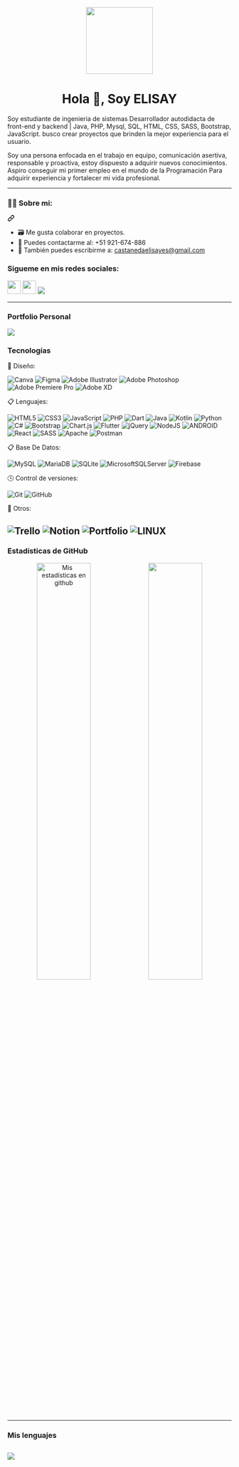 <p align="center"> <img src="https://elisay-code.netlify.app/assets/img/banner.png" style="width:150px"> </p>
<h1 align="center">Hola 👋, Soy ELISAY</h1>

Soy estudiante de ingenieria de sistemas Desarrollador autodidacta de front-end y backend | Java, PHP, Mysql, SQL, HTML, CSS, SASS, Bootstrap, JavaScript. busco crear proyectos que brinden la mejor experiencia para el usuario.  
  
Soy una persona enfocada en el trabajo en equipo, comunicación asertiva, responsable y proactiva, estoy dispuesto a adquirir nuevos conocimientos. Aspiro conseguir mi primer empleo en el mundo de la Programación Para adquirir experiencia y fortalecer mi vida profesional.  

<hr>
<div class="markdown-heading" dir="auto"><h3 class="heading-element" dir="auto">👨‍💻 Sobre mi:</h3><a id="user-content--sobre-mi" class="anchor" aria-label="Permalink: 👨‍💻 Sobre mi:" href="#-sobre-mi"><svg class="octicon octicon-link" viewBox="0 0 16 16" version="1.1" width="16" height="16" aria-hidden="true"><path d="m7.775 3.275 1.25-1.25a3.5 3.5 0 1 1 4.95 4.95l-2.5 2.5a3.5 3.5 0 0 1-4.95 0 .751.751 0 0 1 .018-1.042.751.751 0 0 1 1.042-.018 1.998 1.998 0 0 0 2.83 0l2.5-2.5a2.002 2.002 0 0 0-2.83-2.83l-1.25 1.25a.751.751 0 0 1-1.042-.018.751.751 0 0 1-.018-1.042Zm-4.69 9.64a1.998 1.998 0 0 0 2.83 0l1.25-1.25a.751.751 0 0 1 1.042.018.751.751 0 0 1 .018 1.042l-1.25 1.25a3.5 3.5 0 1 1-4.95-4.95l2.5-2.5a3.5 3.5 0 0 1 4.95 0 .751.751 0 0 1-.018 1.042.751.751 0 0 1-1.042.018 1.998 1.998 0 0 0-2.83 0l-2.5 2.5a1.998 1.998 0 0 0 0 2.83Z"></path></svg></a></div>
<ul dir="auto">
<li>🗃 Me gusta colaborar en proyectos.</li>
<li>📱 Puedes contactarme al: +51 921-674-886</li>
<li>📩 También puedes escribirme a: <a href="mailto:castanedaelisayes@gmail.com">castanedaelisayes@gmail.com</a></li>
</ul>

<p>
<h3 align="left">Sigueme en mis redes sociales:</h3>
<a href="https://www.instagram.com/eli.sayes/"><img src="https://img.shields.io/badge/Instagram-%23E4405F.svg?style=for-the-badge&logo=Instagram&logoColor=white" style="margin-bottom: 4px;" height="30px" target="_blank"></a>
<a href="https://www.linkedin.com/in/eli-sayes-casta%C3%B1eda-lopez/"><img src="https://img.shields.io/badge/Linkedin-%231572B6.svg?style=for-the-badge&logo=Linkedin&logoColor=white" style="margin-bottom: 4px;" height="30px" target="_blank"></a>
<a href="https://www.youtube.com/@DevCode_256" target="_blank"><img src="https://img.shields.io/badge/YouTube-FF0000?style=for-the-badge&logo=youtube&logoColor=white" target="_blank"></a>
</p>

---
### Portfolio Personal
<a href="https://elisay-code.netlify.app" rel="nofollow"><img src="https://camo.githubusercontent.com/fc49a99ec9304791b33723dd430eadd95f084924a2b74b66f00e309663ef1567/68747470733a2f2f696d672e736869656c64732e696f2f62616467652f2d706f727461666f6c696f20506572736f6e616c2d3334323341363f7374796c653d666c6174266c6f676f3d476f6f676c652d4368726f6d65266c6f676f436f6c6f723d7768697465" data-canonical-src="https://img.shields.io/badge/-portafolio Personal-01a4f7?style=flat&amp;logo=Google-Chrome&amp;logoColor=white" style="max-width: 100%;"></a>

### Tecnologías

🎨 Diseño:

![Canva](https://img.shields.io/badge/Canva-%2300C4CC.svg?style=for-the-badge&logo=Canva&logoColor=white)
![Figma](https://img.shields.io/badge/figma-%23F24E1E.svg?style=for-the-badge&logo=figma&logoColor=white)
![Adobe Illustrator](https://img.shields.io/badge/adobeillustrator-%23FF9A00.svg?style=for-the-badge&logo=adobeillustrator&logoColor=white)
![Adobe Photoshop](https://img.shields.io/badge/adobephotoshop-%2331A8FF.svg?style=for-the-badge&logo=adobephotoshop&logoColor=white)
![Adobe Premiere Pro](https://img.shields.io/badge/Adobe%20Premiere%20Pro-9999FF.svg?style=for-the-badge&logo=Adobe%20Premiere%20Pro&logoColor=white)
![Adobe XD](https://img.shields.io/badge/Adobe%20XD-470137?style=for-the-badge&logo=Adobe%20XD&logoColor=#FF61F6) 

📋 Lenguajes:

![HTML5](https://img.shields.io/badge/html5-%23E34F26.svg?style=for-the-badge&logo=html5&logoColor=white)
![CSS3](https://img.shields.io/badge/css3-%231572B6.svg?style=for-the-badge&logo=css3&logoColor=white)
![JavaScript](https://img.shields.io/badge/javascript-%23323330.svg?style=for-the-badge&logo=javascript&logoColor=%23F7DF1E)
![PHP](https://img.shields.io/badge/php-%23777BB4.svg?style=for-the-badge&logo=php&logoColor=white)
![Dart](https://img.shields.io/badge/dart-%230175C2.svg?style=for-the-badge&logo=dart&logoColor=white)
![Java](https://img.shields.io/badge/java-%23ED8B00.svg?style=for-the-badge&logo=java&logoColor=white)
![Kotlin](https://img.shields.io/badge/kotlin-%230095D5.svg?style=for-the-badge&logo=kotlin&logoColor=white)
![Python](https://img.shields.io/badge/python-3670A0?style=for-the-badge&logo=python&logoColor=ffdd54)
![C#](https://img.shields.io/badge/c%23-%23239120.svg?style=for-the-badge&logo=c-sharp&logoColor=white)
![Bootstrap](https://img.shields.io/badge/bootstrap-%23563D7C.svg?style=for-the-badge&logo=bootstrap&logoColor=white) 
![Chart.js](https://img.shields.io/badge/chart.js-F5788D.svg?style=for-the-badge&logo=chart.js&logoColor=white) 
![Flutter](https://img.shields.io/badge/Flutter-%2302569B.svg?style=for-the-badge&logo=Flutter&logoColor=white) 
![jQuery](https://img.shields.io/badge/jquery-%230769AD.svg?style=for-the-badge&logo=jquery&logoColor=white)
![NodeJS](https://img.shields.io/badge/node.js-6DA55F?style=for-the-badge&logo=node.js&logoColor=white) 
![ANDROID](https://img.shields.io/badge/android-%2320232a.svg?style=for-the-badge&logo=android&logoColor=%a4c639)
![React](https://img.shields.io/badge/react-%2320232a.svg?style=for-the-badge&logo=react&logoColor=%2361DAFB)
![SASS](https://img.shields.io/badge/SASS-hotpink.svg?style=for-the-badge&logo=SASS&logoColor=white) 
![Apache](https://img.shields.io/badge/apache-%23D42029.svg?style=for-the-badge&logo=apache&logoColor=white) 
![Postman](https://img.shields.io/badge/Postman-FF6C37?style=for-the-badge&logo=postman&logoColor=white)

📋 Base De Datos:

![MySQL](https://img.shields.io/badge/mysql-%2300f.svg?style=for-the-badge&logo=mysql&logoColor=white)
![MariaDB](https://img.shields.io/badge/MariaDB-003545?style=for-the-badge&logo=mariadb&logoColor=white)
![SQLite](https://img.shields.io/badge/sqlite-%2307405e.svg?style=for-the-badge&logo=sqlite&logoColor=white)
![MicrosoftSQLServer](https://img.shields.io/badge/Microsoft%20SQL%20Sever-CC2927?style=for-the-badge&logo=microsoft%20sql%20server&logoColor=white)
![Firebase](https://img.shields.io/badge/firebase-%23039BE5.svg?style=for-the-badge&logo=firebase)

🕓 Control de versiones:

![Git](https://img.shields.io/badge/git-%23F05033.svg?style=for-the-badge&logo=git&logoColor=white)
![GitHub](https://img.shields.io/badge/github-%23121011.svg?style=for-the-badge&logo=github&logoColor=white)

🥅 Otros:

![Trello](https://img.shields.io/badge/Trello-%23026AA7.svg?style=for-the-badge&logo=Trello&logoColor=white)
![Notion](https://img.shields.io/badge/Notion-%23000000.svg?style=for-the-badge&logo=notion&logoColor=white)
![Portfolio](https://img.shields.io/badge/Portfolio-%23000000.svg?style=for-the-badge&logo=firefox&logoColor=#FF7139)
![LINUX](https://img.shields.io/badge/Linux-FCC624?style=for-the-badge&logo=linux&logoColor=black)
---  
### Estadísticas de GitHub


<div align="center">  
  <img width="49%" height="auto" src="https://github-readme-stats.vercel.app/api?username=elisay1&show_icons=true&count_private=true&hide_border=true&title_color=0ae98a&icon_color=fff&text_color=0ae98a&bg_color=001933" alt="Mis estadísticas en github"/> 
 
  <img width="49%" height="auto" src="https://github-readme-streak-stats.herokuapp.com/?user=elisay1&theme=black-ice&hide_border=true&stroke=222125&background=001933&ring=0ae98a&fire=0ae98a&currStreakLabel=0ae98a"/>
</div>
</div>

---
### Mis lenguajes
![](https://github-readme-stats.vercel.app/api/top-langs/?username=elisay1&theme=black-ice&hide_border=true&stroke=222125&background=001933&include_all_commits=false&count_private=false&layout=compact)
---



